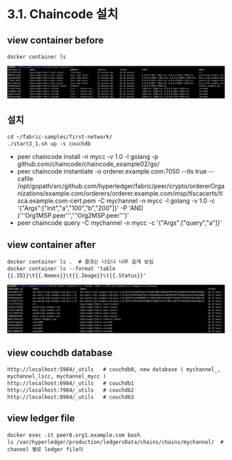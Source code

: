 # 3.1. Chaincode 설치
## view container before
```
docker container ls
```
![container ls](https://github.com/skblockedu/edu19/blob/master/images/Session3_1_2.png)


## 설치
```
cd ~/fabric-samples/first-network/
./start3_1.sh up -s couchdb
```
- peer chaincode install -n mycc -v 1.0 -l golang -p github.com/chaincode/chaincode_example02/go/
- peer chaincode instantiate -o orderer.example.com:7050 --tls true --cafile /opt/gopath/src/github.com/hyperledger/fabric/peer/crypto/ordererOrganizations/example.com/orderers/orderer.example.com/msp/tlscacerts/tlsca.example.com-cert.pem -C mychannel -n mycc -l golang -v 1.0 -c '{"Args":["init","a","100","b","200"]}' -P 'AND ('\''Org1MSP.peer'\'','\''Org2MSP.peer'\'')'
- peer chaincode query -C mychannel -n mycc -c '{"Args":["query","a"]}'

## view container after
```
docker container ls .  # 결과는 나오나 너무 길게 보임
docker container ls --format 'table {{.ID}}\t{{.Names}}\t{{.Image}}\t{{.Status}}'
```
![containe ls](https://github.com/skblockedu/edu19/blob/master/images/Session3_1_1.png)


## view couchdb database 
```
http://localhost:5984/_utils   # couchdb0, new database ( mychannel_, mychannel_lscc, mychannel_mycc )                            
http://localhost:6984/_utils   # couchdb1
http://localhost:7984/_utils   # couchdb2
http://localhost:8984/_utils   # couchdb3
```

## view ledger file
```
docker exec -it peer0.org1.example.com bash
ls /var/hyperledger/production/ledgersData/chains/chains/mychannel/  # channel 별로 ledger file이 
```
